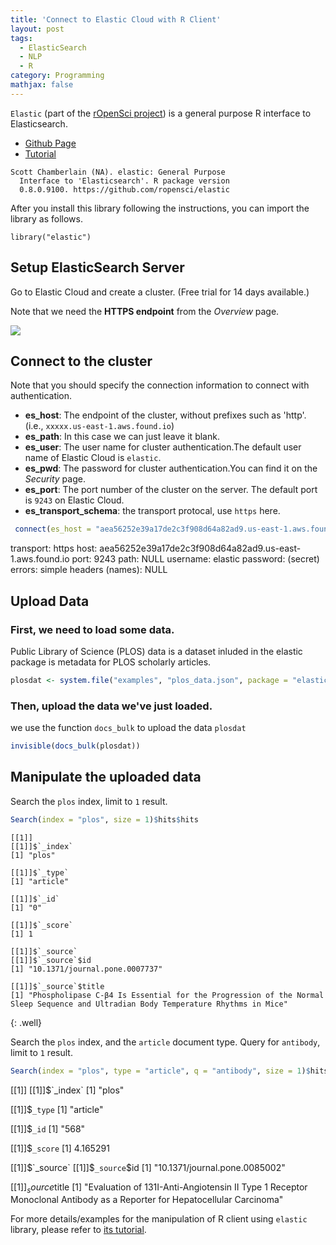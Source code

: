 ```yaml
---
title: 'Connect to Elastic Cloud with R Client'
layout: post
tags:
  - ElasticSearch
  - NLP
  - R
category: Programming
mathjax: false
---
```



`Elastic` (part of the [rOpenSci project](http://ropensci.org/)) is a general purpose R interface to Elasticsearch.

- [Github Page](https://github.com/ropensci/elastic)
- [Tutorial](https://ropensci.org/tutorials/elastic_tutorial.html)

<!--more-->

```
Scott Chamberlain (NA). elastic: General Purpose
  Interface to 'Elasticsearch'. R package version
  0.8.0.9100. https://github.com/ropensci/elastic
```


After you install this library following the instructions, you can import the library as follows.

```
library("elastic")
```


## Setup ElasticSearch Server

Go to Elastic Cloud and create a cluster. (Free trial for 14 days available.)

Note that we need the **HTTPS endpoint** from the *Overview* page.

![](https://i.imgur.com/gMJAxFU.png)

## Connect to the cluster

Note that you should specify the connection information to connect with authentication.

- **es_host**: The endpoint of the cluster, without prefixes such as 'http'. (i.e., `xxxxx.us-east-1.aws.found.io`)
- **es_path**: In this case we can just leave it blank.
- **es_user**: The user name for cluster authentication.The default user name of Elastic Cloud is `elastic`.
- **es_pwd**: The password for cluster authentication.You can find it on the *Security* page.
- **es_port**: The port number of the cluster on the server. The default port is `9243` on Elastic Cloud. 
- **es_transport_schema**: the transport protocal, use `https` here.

```r
 connect(es_host = "aea56252e39a17de2c3f908d64a82ad9.us-east-1.aws.found.io", es_path = "", es_user="elastic", es_pwd = "g8QHIaXkRPqLEKvdyEiCrKV1", es_port = 9243, es_transport_schema  = "https")
```

<div class="well">transport:  https 
host:       aea56252e39a17de2c3f908d64a82ad9.us-east-1.aws.found.io 
port:       9243 
path:       NULL 
username:   elastic 
password:   (secret)
errors:     simple 
headers (names):  NULL 
</div>


## Upload Data

### First, we need to load some data.

Public Library of Science (PLOS) data is a dataset inluded in the elastic package is metadata for PLOS scholarly articles. 

```r
plosdat <- system.file("examples", "plos_data.json", package = "elastic")
```


### Then, upload the data we've just loaded.

we use the function `docs_bulk` to upload the data `plosdat`

```r
invisible(docs_bulk(plosdat))
```

## Manipulate the uploaded data

Search the `plos` index, limit to `1` result.

```r
Search(index = "plos", size = 1)$hits$hits
```

```
[[1]]
[[1]]$`_index`
[1] "plos"

[[1]]$`_type`
[1] "article"

[[1]]$`_id`
[1] "0"

[[1]]$`_score`
[1] 1

[[1]]$`_source`
[[1]]$`_source`$id
[1] "10.1371/journal.pone.0007737"

[[1]]$`_source`$title
[1] "Phospholipase C-β4 Is Essential for the Progression of the Normal Sleep Sequence and Ultradian Body Temperature Rhythms in Mice"
```
{: .well}

Search the `plos` index, and the `article` document type. Query for `antibody`, limit to `1` result.


```r
Search(index = "plos", type = "article", q = "antibody", size = 1)$hits$hits
```

<div class="well">[[1]]
[[1]]$`_index`
[1] "plos"

[[1]]$`_type`
[1] "article"

[[1]]$`_id`
[1] "568"

[[1]]$`_score`
[1] 4.165291

[[1]]$`_source`
[[1]]$`_source`$id
[1] "10.1371/journal.pone.0085002"

[[1]]$`_source`$title
[1] "Evaluation of 131I-Anti-Angiotensin II Type 1 Receptor Monoclonal Antibody as a Reporter for Hepatocellular Carcinoma"
</div>



For more details/examples for the manipulation of R client using `elastic` library, please refer to [its tutorial](https://ropensci.org/tutorials/elastic_tutorial.html).



